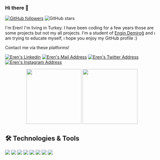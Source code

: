 ### Hi there 👋



[![GitHub followers](https://img.shields.io/github/followers/erenari?style=social)](https://github.com/erenari?tab=followers)
![GitHub stars](https://img.shields.io/github/stars/erenari?style=social)


I'm Eren! I'm living in Turkey. I have been coding for a few years those are some projects but not my all projects. I'm a student of [Engin Demiroğ](https://github.com/engindemirog) and ı am trying to educate myself, ı hope you enjoy my GitHub profile :)


Contact me via these platforms! 

 <a href="https://www.linkedin.com/in/eren-ar%C4%B1-325433206/" target="_blank" rel="nofollow"><img alt="Eren's Linkedin" src="https://img.shields.io/badge/LinkedIn-0077B5?style=for-the-badge&logo=linkedin&logoColor=white" /></a>
 <a href="mailto:erenari27@gmail.com" target="_blank" rel="nofollow"><img alt="Eren's Mail Address" src="https://img.shields.io/badge/Gmail-D14836?style=for-the-badge&logo=gmail&logoColor=white" /></a>
 <a href="https://twitter.com/ErenAri27" target="_blank" rel="nofollow"><img alt="Eren's Twitter Address" src="https://img.shields.io/badge/Twitter-0077B5?style=for-the-badge&logo=twitter&logoColor=white" /></a>
 <a href="https://www.instagram.com/eren_ari27/" target="_blank" rel="nofollow"><img alt="Eren's Instagram Address" src="https://img.shields.io/badge/instagram-833AB4?style=for-the-badge&logo=instagram&logoColor=white" /></a>


<p align="center">
    <img height=180 src="https://github-readme-stats.vercel.app/api?username=erenari&show_icons=true&bg_color=0d1117&text_color=bdc3c7&title_color=f1c40f&icon_color=f1c40f&hide_border=true"> <img height=180 src="https://github-readme-stats.vercel.app/api/top-langs/?username=erenari&bg_color=0d1117&text_color=bdc3c7&title_color=f1c40f&hide_border=true&layout=compact&langs_count=7">
</p>
 
 
## 🛠 Technologies & Tools 
<img src="https://img.shields.io/badge/C%23-5C2D91?style=for-the-badge&logo=c-sharp&logoColor=white"></img>
<img src="https://img.shields.io/badge/.NETCore-5C2D91?style=for-the-badge&logo=.net&logoColor=white"></img>
<img src="https://img.shields.io/badge/Java-red?style=for-the-badge&logo=Java&logoColor=white"></img>
<img src="https://img.shields.io/badge/JavaScript-yellow?style=for-the-badge&logo=Javascript&logoColor=white"></img>
<img src="https://img.shields.io/badge/TypeScript-blue?style=for-the-badge&logo=typescript&logoColor=white"></img>
<img src="https://img.shields.io/badge/Python-blue?style=for-the-badge&logo=python&logoColor=white"></img>
<img src="https://img.shields.io/badge/react-blue?style=for-the-badge&logo=react&logoColor=white"></img>
<img src="https://img.shields.io/badge/Angular-brown?style=for-the-badge&logo=angular&logoColor=white"></img>  








